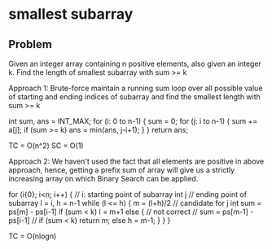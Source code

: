 # smallest subarray
## Problem
Given an integer array containing n positive elements, also given an integer k. Find the length of smallest subarray with sum >= k

Approach 1: Brute-force
maintain a running sum loop over all possible value of starting and ending indices of subarray and find the smallest length with sum >= k

int sum, ans = INT_MAX;
for (i: 0 to n-1) {
    sum = 0;
    for (j: i to n-1) {
        sum += a[j];
        if (sum >= k) ans = min(ans, j-i+1);
    }
}
return ans;

TC = O(n^2)
SC = O(1)

Approach 2:
We haven't used the fact that all elements are positive in above approach, hence, getting a prefix sum of array will give us a strictly increasing array on which Binary Search can be applied. 

for (i{0}; i<n; i++) { // i: starting point of subarray
    int j // ending point of subarray
    l = i, h = n-1
    while (l <= h) {
        m = (l+h)/2 // candidate for j
        int sum = ps[m] - ps[i-1]
        if (sum < k) l = m+1
        else {
            // not correct
            // sum = ps[m-1] - ps[i-1]
            // if (sum < k) return m;
            else h = m-1;
        }
    }
}

TC = O(nlogn)
